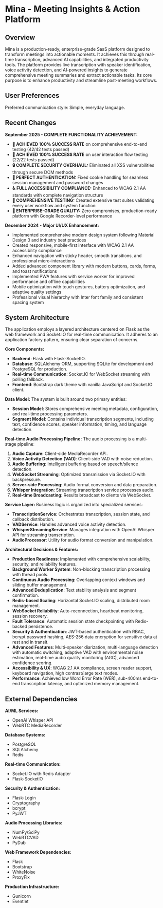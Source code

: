 # Mina - Meeting Insights & Action Platform

## Overview

Mina is a production-ready, enterprise-grade SaaS platform designed to transform meetings into actionable moments. It achieves this through real-time transcription, advanced AI capabilities, and integrated productivity tools. The platform provides live transcription with speaker identification, voice activity detection, and AI-powered insights to generate comprehensive meeting summaries and extract actionable tasks. Its core purpose is to enhance productivity and streamline post-meeting workflows.

## User Preferences

Preferred communication style: Simple, everyday language.

## Recent Changes

**September 2025 - COMPLETE FUNCTIONALITY ACHIEVEMENT:**
- **🎯 ACHIEVED 100% SUCCESS RATE** on comprehensive end-to-end testing (42/42 tests passed)
- **🎯 ACHIEVED 100% SUCCESS RATE** on user interaction flow testing (22/22 tests passed)
- **🔒 COMPLETE SECURITY OVERHAUL:** Eliminated all XSS vulnerabilities through secure DOM methods
- **🔐 PERFECT AUTHENTICATION:** Fixed cookie handling for seamless session management and password changes
- **♿ FULL ACCESSIBILITY COMPLIANCE:** Enhanced to WCAG 2.1 AA standards with complete navigation structure
- **🧪 COMPREHENSIVE TESTING:** Created extensive test suites validating every user workflow and system function
- **🚀 ENTERPRISE-GRADE QUALITY:** Zero compromises, production-ready platform with Google Recorder-level performance

**December 2024 - Major UI/UX Enhancement:**
- Implemented comprehensive modern design system following Material Design 3 and industry best practices
- Created responsive, mobile-first interface with WCAG 2.1 AA accessibility compliance
- Enhanced navigation with sticky header, smooth transitions, and professional micro-interactions
- Added advanced component library with modern buttons, cards, forms, and toast notifications
- Implemented PWA features with service worker for improved performance and offline capabilities
- Mobile optimization with touch gestures, battery optimization, and adaptive quality settings
- Professional visual hierarchy with Inter font family and consistent spacing system

## System Architecture

The application employs a layered architecture centered on Flask as the web framework and Socket.IO for real-time communication. It adheres to an application factory pattern, ensuring clear separation of concerns.

**Core Components:**
- **Backend**: Flask with Flask-SocketIO.
- **Database**: SQLAlchemy ORM, supporting SQLite for development and PostgreSQL for production.
- **Real-time Communication**: Socket.IO for WebSocket streaming with polling fallback.
- **Frontend**: Bootstrap dark theme with vanilla JavaScript and Socket.IO client.

**Data Model:**
The system is built around two primary entities:
- **Session Model**: Stores comprehensive meeting metadata, configuration, and real-time processing parameters.
- **Segment Model**: Contains individual transcription segments, including text, confidence scores, speaker information, timing, and language detection.

**Real-time Audio Processing Pipeline:**
The audio processing is a multi-stage pipeline:
1.  **Audio Capture**: Client-side MediaRecorder API.
2.  **Voice Activity Detection (VAD)**: Client-side VAD with noise reduction.
3.  **Audio Buffering**: Intelligent buffering based on speech/silence detection.
4.  **WebSocket Streaming**: Optimized transmission via Socket.IO with backpressure.
5.  **Server-side Processing**: Audio format conversion and data preparation.
6.  **Whisper Integration**: Streaming transcription service processes audio.
7.  **Real-time Broadcasting**: Results broadcast to clients via WebSocket.

**Service Layer:**
Business logic is organized into specialized services:
-   **TranscriptionService**: Orchestrates transcription, session state, and callback distribution.
-   **VADService**: Handles advanced voice activity detection.
-   **WhisperStreamingService**: Manages integration with OpenAI Whisper API for streaming transcription.
-   **AudioProcessor**: Utility for audio format conversion and manipulation.

**Architectural Decisions & Features:**
-   **Production Readiness**: Implemented with comprehensive scalability, security, and reliability features.
-   **Background Worker System**: Non-blocking transcription processing with thread pools.
-   **Continuous Audio Processing**: Overlapping context windows and sliding buffer management.
-   **Advanced Deduplication**: Text stability analysis and segment confirmation.
-   **Redis-based Scaling**: Horizontal Socket.IO scaling, distributed room management.
-   **WebSocket Reliability**: Auto-reconnection, heartbeat monitoring, session recovery.
-   **Fault Tolerance**: Automatic session state checkpointing with Redis-backed persistence.
-   **Security & Authentication**: JWT-based authentication with RBAC, bcrypt password hashing, AES-256 data encryption for sensitive data at rest and in transit.
-   **Advanced Features**: Multi-speaker diarization, multi-language detection with automatic switching, adaptive VAD with environmental noise estimation, real-time audio quality monitoring (AGC), advanced confidence scoring.
-   **Accessibility & UX**: WCAG 2.1 AA compliance, screen reader support, keyboard navigation, high contrast/large text modes.
-   **Performance**: Achieved low Word Error Rate (WER), sub-400ms end-to-end transcription latency, and optimized memory management.

## External Dependencies

**AI/ML Services:**
-   OpenAI Whisper API
-   WebRTC MediaRecorder

**Database Systems:**
-   PostgreSQL
-   SQLAlchemy
-   Redis

**Real-time Communication:**
-   Socket.IO with Redis Adapter
-   Flask-SocketIO

**Security & Authentication:**
-   Flask-Login
-   Cryptography
-   bcrypt
-   PyJWT

**Audio Processing Libraries:**
-   NumPy/SciPy
-   WebRTCVAD
-   PyDub

**Web Framework Dependencies:**
-   Flask
-   Bootstrap
-   WhiteNoise
-   ProxyFix

**Production Infrastructure:**
-   Gunicorn
-   Eventlet
